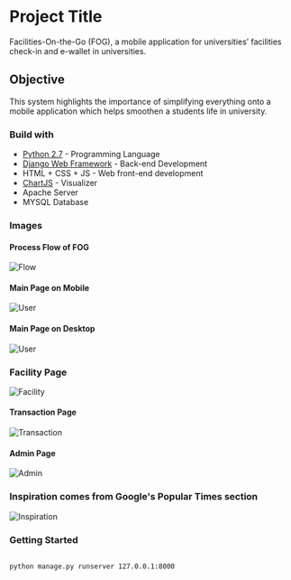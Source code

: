# Project Title

Facilities-On-the-Go (FOG), a mobile application for universities’ facilities check-in and e-wallet in universities.

## Objective

This system highlights the importance of simplifying everything onto a mobile application which helps smoothen a students life in university.

### Build with

* [Python 2.7](http://www.dropwizard.io/1.0.2/docs/) - Programming Language
* [Django Web Framework](https://maven.apache.org/) - Back-end Development
* HTML + CSS + JS - Web front-end development
* [ChartJS](https://www.chartjs.org/) - Visualizer
* Apache Server
* MYSQL Database


### Images 

#### Process Flow of FOG

<img align="center" src="https://raw.githubusercontent.com/jsam6/FOG/master/fog-image/basic.PNG " alt="Flow">

#### Main Page on Mobile

<img align="center" src="https://raw.githubusercontent.com/jsam6/FOG/master/fog-image/page-user.PNG " alt="User">

#### Main Page on Desktop

<img align="center" src="https://raw.githubusercontent.com/jsam6/FOG/master/fog-image/user-accurate.PNG " alt="User">

### Facility Page

<img align="center" src="https://raw.githubusercontent.com/jsam6/FOG/master/fog-image/page-facility.PNG " alt="Facility">

#### Transaction Page

<img align="center" src="https://raw.githubusercontent.com/jsam6/FOG/master/fog-image/page-transaction.PNG " alt="Transaction">

#### Admin Page

<img align="center" src="https://raw.githubusercontent.com/jsam6/FOG/master/fog-image/admin-graph.PNG " alt="Admin">

### Inspiration comes from Google's Popular Times section

<img align="center" src="https://raw.githubusercontent.com/jsam6/FOG/master/fog-image/populartimes.PNG " alt="Inspiration">

### Getting Started

```shell

python manage.py runserver 127.0.0.1:8000

```